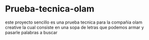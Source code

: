 # Prueba-tecnica-olam
este proyecto sencillo es una prueba tecnica para la compañia olam creative la cual consiste en una sopa de letras que podemos armar y pasarle palabras a buscar
